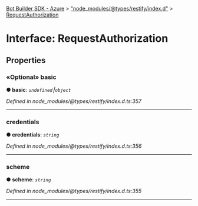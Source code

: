 [Bot Builder SDK - Azure](../README.md) > ["node_modules/@types/restify/index.d"](../modules/_node_modules__types_restify_index_d_.md) > [RequestAuthorization](../interfaces/_node_modules__types_restify_index_d_.requestauthorization.md)



# Interface: RequestAuthorization


## Properties
<a id="basic"></a>

### «Optional» basic

**●  basic**:  *`undefined`⎮`object`* 

*Defined in node_modules/@types/restify/index.d.ts:357*





___

<a id="credentials"></a>

###  credentials

**●  credentials**:  *`string`* 

*Defined in node_modules/@types/restify/index.d.ts:356*





___

<a id="scheme"></a>

###  scheme

**●  scheme**:  *`string`* 

*Defined in node_modules/@types/restify/index.d.ts:355*





___


